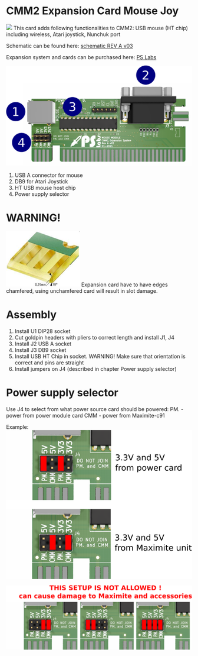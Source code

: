 # CMM2 Expansion Card Mouse Joy
 
<img src="Images/exp_board_3d.jpg" width="400">
This card adds following functionalities to CMM2: USB mouse (HT chip) including wireless, Atari joystick, Nunchuk port

Schematic can be found here: [schematic REV A v03](/Schematic/mouse_j_REVA_v03.pdf)

Expansion system and cards can be purchased here: [PS Labs](https://sklep.pslabs.pl/Maximite-c91)

<img src="Images/exp_items.png" width="800">

1. USB A connector for mouse
2. DB9 for Atari Joystick
3. HT USB mouse host chip
4. Power supply selector

# WARNING!
<img src="Images/champf.jpg" width="200">
Expansion card have to have edges chamfered, using unchamfered card will result in slot damage.

# Assembly
1. Install U1 DIP28 socket
2. Cut goldpin headers with pliers to correct length and install J1, J4
3. Install J2 USB A socket
4. Install J3 DB9 socket
5. Install USB HT Chip in socket. WARNING! Make sure that orientation is correct and pins are straight
6. Install jumpers on J4 (described in chapter Power supply selector)

# Power supply selector
Use J4 to select from what power source card should be powered:
PM. - power from power module card
CMM - power from Maximite-c91

Example:
<img src="Images/pow_sel.png" width="800">

<img src="Images/pow_sel_not_all.png" width="800">
